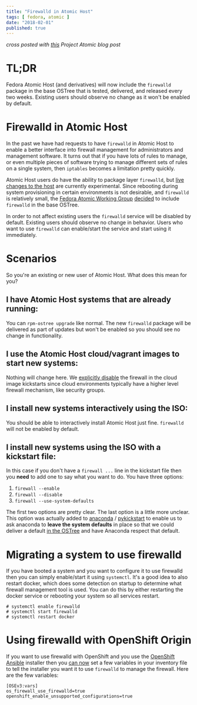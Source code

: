 ```yaml
---
title: "Firewalld in Atomic Host"
tags: [ fedora, atomic ]
date: "2018-02-01"
published: true
---
```


*cross posted with [this](http://www.projectatomic.io/blog/2018/02/firewalld-in-atomic-host/)
Project Atomic blog post*

# TL;DR

Fedora Atomic Host (and derivatives) will now include the `firewalld`
package in the base OSTree that is tested, delivered, and released
every two weeks. Existing users should observe no change as it won't
be enabled by default.

# Firewalld in Atomic Host

In the past we have had requests to have `firewalld` in Atomic Host
to enable a better interface into firewall management for
administrators and management software. It turns out that if you have
lots of rules to manage, or even multiple pieces of software trying to
manage different sets of rules on a single system, then `iptables`
becomes a limitation pretty quickly.

Atomic Host users do have the ability to package layer `firewalld`,
but [live changes to the host](https://www.projectatomic.io/blog/2017/06/rpm-ostree-v2017.6-released/)
are currently experimental. Since rebooting during system provisioning
in certain environments is not desirable, and `firewalld` is
relatively small, the [Fedora Atomic Working Group](https://pagure.io/atomic-wg)
[decided](https://pagure.io/atomic-wg/issue/372) to include `firewalld` in the 
base OSTree. 

In order to not affect existing users the `firewalld` service will be
disabled by default. Existing users should observe no change in behavior.
Users who want to use `firewalld` can enable/start the service and start
using it immediately.

# Scenarios

So you're an existing or new user of Atomic Host. What does this mean
for you?

## I have Atomic Host systems that are already running:

You can `rpm-ostree upgrade` like normal. The new `firewalld` package
will be delivered as part of updates but won't be enabled so
you should see no change in functionality.

## I use the Atomic Host cloud/vagrant images to start new systems:

Nothing will change here. We 
[explicitly disable](https://pagure.io/fedora-kickstarts/blob/master/f/fedora-atomic.ks#_28-30)
the firewall in the cloud image kickstarts since cloud environments
typically have a higher level firewall mechanism, like security
groups.

## I install new systems interactively using the ISO:

You should be able to interactively install Atomic Host just fine.
`firewalld` will not be enabled by default.

## I install new systems using the ISO with a kickstart file:

In this case if you don't have a `firewall ...` line in the kickstart
file then you **need** to add one to say what you want to do. You have
three options:

1. `firewall --enable`
1. `firewall --disable`
1. `firewall --use-system-defaults`

The first two options are pretty clear. The last option is a little
more unclear. This option was actually added to 
[anaconda](https://github.com/rhinstaller/anaconda/pull/1271)
/
[pykickstart](https://github.com/rhinstaller/pykickstart/pull/203)
to enable us to ask anaconda to **leave the system defaults** in place
so that we could deliver a default 
[in the OSTree](https://pagure.io/fedora-atomic/pull-request/103)
and have Anaconda respect that default.


# Migrating a system to use firewalld

If you have booted a system and you want to configure it to use
firewalld then you can simply enable/start it using `systemctl`.
It's a good idea to also restart docker, which does some detection
on startup to determine what firewall management tool is used.
You can do this by either restarting the docker service or rebooting
your system so all services restart. 

```
# systemctl enable firewalld
# systemctl start firewalld
# systemctl restart docker
```

# Using firewalld with OpenShift Origin

If you want to use firewalld with OpenShift and you use the 
[OpenShift Ansible](https://github.com/openshift/openshift-ansible)
installer then you [can now](https://github.com/openshift/openshift-ansible/pull/6763)
set a few variables in your inventory file to tell the installer
you want it to use `firewalld` to manage the firewall. Here are
the few variables:


```
[OSEv3:vars]
os_firewall_use_firewalld=true
openshift_enable_unsupported_configurations=true
```
